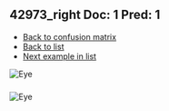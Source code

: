 ## 42973_right Doc: 1 Pred: 1
- [Back to confusion matrix](https://github.com/juliandewit/kaggle_retinopathy/blob/master/matrix.md)
- [Back to list](https://github.com/juliandewit/kaggle_retinopathy/blob/master/lists/11/list.md)
- [Next example in list](https://github.com/juliandewit/kaggle_retinopathy/blob/master/lists/11/43/4300_left.md)

![Eye](https://retinopaty.blob.core.windows.net/size1024/42973_right_1.jpeg)

### 

![Eye]()

